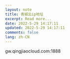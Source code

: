 ```yaml
---
layout: note
title: 青椒云ip地址
excerpt: Read more...
date: 2022-5-29 14:17:11
updated: 2022-5-29 14:17:11
comments: false
lang: zh-CN
---
```


gw.qingjiaocloud.com:1888
  